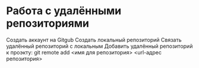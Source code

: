# Работа с удалёнными репозиториями 
Создать аккаунт на Gitgub
Создать локальный репозиторий
Связать удалённый репозиторий с локальным
Добавить удалённый репозиторий к проэкту: git remote add <имя для репозитория> <url-адрес репозитория>